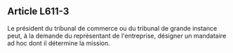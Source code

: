 Article L611-3
----
Le président du tribunal de commerce ou du tribunal de grande instance peut, à
la demande du représentant de l'entreprise, désigner un mandataire ad hoc dont
il détermine la mission.
